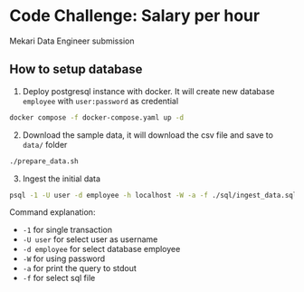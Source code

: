 # Code Challenge: Salary per hour

Mekari Data Engineer submission

## How to setup database
1. Deploy postgresql instance with docker. It will create new database `employee` with `user:password` as credential
```sh
docker compose -f docker-compose.yaml up -d
```
2. Download the sample data, it will download the csv file and save to `data/` folder
```sh
./prepare_data.sh
```
3. Ingest the initial data
```sh
psql -1 -U user -d employee -h localhost -W -a -f ./sql/ingest_data.sql
```
Command explanation:
- `-1` for single transaction
- `-U user` for select user as username
- `-d employee` for select database employee
- `-W` for using password
- `-a` for print the query to stdout
- `-f` for select sql file